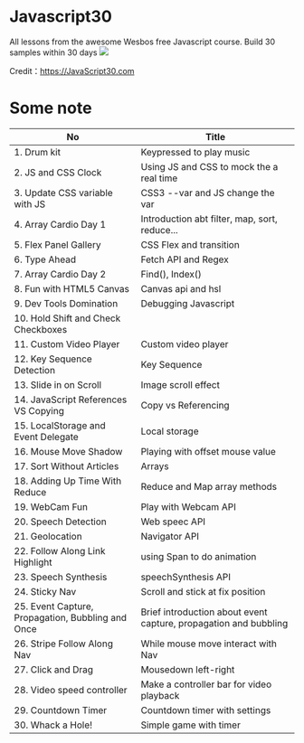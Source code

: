 # Javascript30

All lessons from the awesome Wesbos free Javascript course.
Build 30 samples within 30 days
![](https://javascript30.com/images/JS3-social-share.png)

Credit：https://JavaScript30.com

# Some note

| No                                                | Title                                                        |
| ------------------------------------------------- | ------------------------------------------------------------ |
| 1. Drum kit                                       | Keypressed to play music                                     |
| 2. JS and CSS Clock                               | Using JS and CSS to mock the a real time                     |
| 3. Update CSS variable with JS                    | CSS3 --var and JS change the var                             |
| 4. Array Cardio Day 1                             | Introduction abt filter, map, sort, reduce...                |
| 5. Flex Panel Gallery                             | CSS Flex and transition                                      |
| 6. Type Ahead                                     | Fetch API and Regex                                          |
| 7. Array Cardio Day 2                             | Find(), Index()                                              |
| 8. Fun with HTML5 Canvas                          | Canvas api and hsl                                           |
| 9. Dev Tools Domination                           | Debugging Javascript                                         |
| 10. Hold Shift and Check Checkboxes               |                                                              |
| 11. Custom Video Player                           | Custom video player                                          |
| 12. Key Sequence Detection                        | Key Sequence                                                 |
| 13. Slide in on Scroll                            | Image scroll effect                                          |
| 14. JavaScript References VS Copying              | Copy vs Referencing                                          |
| 15. LocalStorage and Event Delegate               | Local storage                                                |
| 16. Mouse Move Shadow                             | Playing with offset mouse value                              |
| 17. Sort Without Articles                         | Arrays                                                       |
| 18. Adding Up Time With Reduce                    | Reduce and Map array methods                                 |
| 19. WebCam Fun                                    | Play with Webcam API                                         |
| 20. Speech Detection                              | Web speec API                                                |
| 21. Geolocation                                   | Navigator API                                                |
| 22. Follow Along Link Highlight                   | using Span to do animation                                   |
| 23. Speech Synthesis                              | speechSynthesis API                                          |
| 24. Sticky Nav                                    | Scroll and stick at fix position                             |
| 25. Event Capture, Propagation, Bubbling and Once | Brief introduction about event capture, propagation and bubbling |
| 26. Stripe Follow Along Nav                       | While mouse move interact with Nav                           |
| 27. Click and Drag                                | Mousedown left-right                                         |
| 28. Video speed controller                        | Make a controller bar for video playback                     |
| 29. Countdown Timer                               | Countdown timer with settings                                |
| 30. Whack a Hole!                                 | Simple game with timer                                       |
